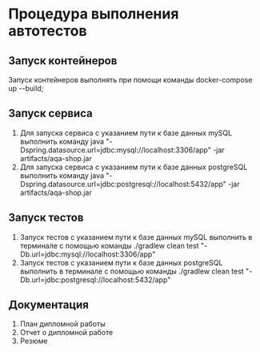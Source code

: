 # Процедура выполнения автотестов
## Запуск контейнеров

Запуск контейнеров выполнять при помощи команды docker-compose up --build;

## Запуск сервиса

1. Для запуска сервиса с указанием пути к базе данных mySQL выполнить команду  java  "-Dspring.datasource.url=jdbc:mysql://localhost:3306/app" -jar artifacts/aqa-shop.jar  
2. Для запуска сервиса с указанием пути к базе данных postgreSQL выполнить команду java   "-Dspring.datasource.url=jdbc:postgresql://localhost:5432/app" -jar artifacts/aqa-shop.jar

## Запуск тестов 
1. Запуск тестов с указанием пути к базе данных mySQL выполнить  в терминале с помощью команды  ./gradlew clean test "-Db.url=jdbc:mysql://localhost:3306/app"
2. Запуск тестов с указанием пути к базе данных postgreSQL выполнить  в терминале с помощью команды  ./gradlew clean test "-Db.url=jdbc:postgresql://localhost:5432/app"

## Документация
1. План дипломной работы 
2. Отчет о дипломной работе 
3. Резюме 